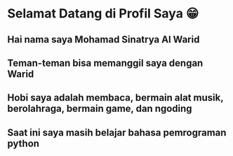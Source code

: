 # Selamat Datang di Profil Saya 😁
## Hai nama saya Mohamad Sinatrya Al Warid
## Teman-teman bisa memanggil saya dengan Warid
## Hobi saya adalah membaca, bermain alat musik, berolahraga, bermain game, dan ngoding
## Saat ini saya masih belajar bahasa pemrograman python
